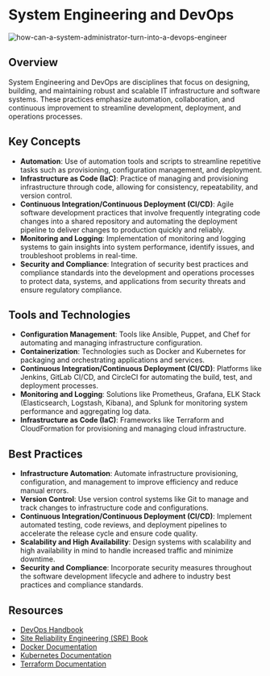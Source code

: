 # System Engineering and DevOps
![how-can-a-system-administrator-turn-into-a-devops-engineer](https://github.com/ayoub22222222/alx-system_engineering-devops/assets/79339502/0c179e37-d9cb-4336-af9a-3d082315625e)
## Overview
System Engineering and DevOps are disciplines that focus on designing, building, and maintaining robust and scalable IT infrastructure and software systems. These practices emphasize automation, collaboration, and continuous improvement to streamline development, deployment, and operations processes.

## Key Concepts
- **Automation**: Use of automation tools and scripts to streamline repetitive tasks such as provisioning, configuration management, and deployment.
- **Infrastructure as Code (IaC)**: Practice of managing and provisioning infrastructure through code, allowing for consistency, repeatability, and version control.
- **Continuous Integration/Continuous Deployment (CI/CD)**: Agile software development practices that involve frequently integrating code changes into a shared repository and automating the deployment pipeline to deliver changes to production quickly and reliably.
- **Monitoring and Logging**: Implementation of monitoring and logging systems to gain insights into system performance, identify issues, and troubleshoot problems in real-time.
- **Security and Compliance**: Integration of security best practices and compliance standards into the development and operations processes to protect data, systems, and applications from security threats and ensure regulatory compliance.

## Tools and Technologies
- **Configuration Management**: Tools like Ansible, Puppet, and Chef for automating and managing infrastructure configuration.
- **Containerization**: Technologies such as Docker and Kubernetes for packaging and orchestrating applications and services.
- **Continuous Integration/Continuous Deployment (CI/CD)**: Platforms like Jenkins, GitLab CI/CD, and CircleCI for automating the build, test, and deployment processes.
- **Monitoring and Logging**: Solutions like Prometheus, Grafana, ELK Stack (Elasticsearch, Logstash, Kibana), and Splunk for monitoring system performance and aggregating log data.
- **Infrastructure as Code (IaC)**: Frameworks like Terraform and CloudFormation for provisioning and managing cloud infrastructure.

## Best Practices
- **Infrastructure Automation**: Automate infrastructure provisioning, configuration, and management to improve efficiency and reduce manual errors.
- **Version Control**: Use version control systems like Git to manage and track changes to infrastructure code and configurations.
- **Continuous Integration/Continuous Deployment (CI/CD)**: Implement automated testing, code reviews, and deployment pipelines to accelerate the release cycle and ensure code quality.
- **Scalability and High Availability**: Design systems with scalability and high availability in mind to handle increased traffic and minimize downtime.
- **Security and Compliance**: Incorporate security measures throughout the software development lifecycle and adhere to industry best practices and compliance standards.

## Resources
- [DevOps Handbook](https://www.amazon.com/DevOps-Handbook-World-Class-Reliability-Organizations/dp/1942788002)
- [Site Reliability Engineering (SRE) Book](https://landing.google.com/sre/sre-book.html)
- [Docker Documentation](https://docs.docker.com/)
- [Kubernetes Documentation](https://kubernetes.io/docs/)
- [Terraform Documentation](https://www.terraform.io/docs/)

